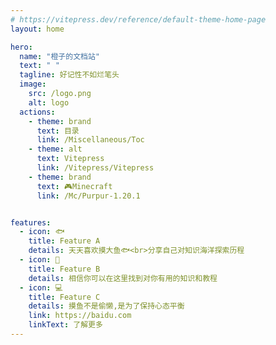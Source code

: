 ```yaml
---
# https://vitepress.dev/reference/default-theme-home-page
layout: home

hero:
  name: "橙子的文档站"
  text: " "
  tagline: 好记性不如烂笔头
  image:
    src: /logo.png
    alt: logo
  actions:
    - theme: brand
      text: 目录
      link: /Miscellaneous/Toc
    - theme: alt
      text: Vitepress
      link: /Vitepress/Vitepress
    - theme: brand
      text: 🎮Minecraft
      link: /Mc/Purpur-1.20.1


features:
  - icon: 🐟
    title: Feature A
    details: 天天喜欢摸大鱼🐟<br>分享自己对知识海洋探索历程
  - icon: 📝
    title: Feature B
    details: 相信你可以在这里找到对你有用的知识和教程
  - icon: 💻️
    title: Feature C
    details: 摸鱼不是偷懒,是为了保持心态平衡
    link: https://baidu.com
    linkText: 了解更多
---
```


<!--
本站总访问量 <span id="busuanzi_value_site_pv" /> 次
本站访客数 <span id="busuanzi_value_site_uv" /> 人次
-->

<Busuanzi />